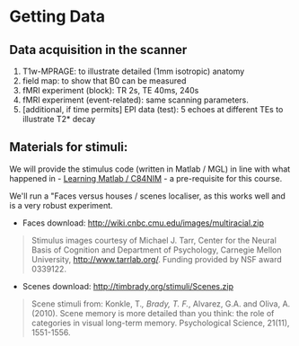 # Getting Data

## Data acquisition in the scanner

1. T1w-MPRAGE: to illustrate detailed (1mm isotropic) anatomy
2. field map: to show that B0 can be measured
3. fMRI experiment (block): TR 2s, TE 40ms, 240s
4. fMRI experiment (event-related): same scanning parameters.
5. [additional, if time permits] EPI data (test): 5 echoes at different TEs to illustrate T2* decay


## Materials for stimuli:

We will provide the stimulus code (written in Matlab / MGL) in line with what happened in - [Learning Matlab / C84NIM](https://github.com/schluppeck/learningMatlab) - a pre-requisite for this course.

We'll run a "Faces versus houses / scenes localiser, as this works well and is a very robust experiment.

- Faces download:
http://wiki.cnbc.cmu.edu/images/multiracial.zip

>Stimulus images courtesy of Michael J. Tarr, Center for the Neural Basis of Cognition and Department of Psychology, Carnegie Mellon University, http://www.tarrlab.org/. Funding provided by NSF award 0339122.


- Scenes download: http://timbrady.org/stimuli/Scenes.zip

>Scene stimuli from: Konkle, T.*, Brady, T. F.*, Alvarez, G.A. and Oliva, A. (2010). Scene memory is more detailed than you think: the role of categories in visual long-term memory. Psychological Science, 21(11), 1551-1556.
